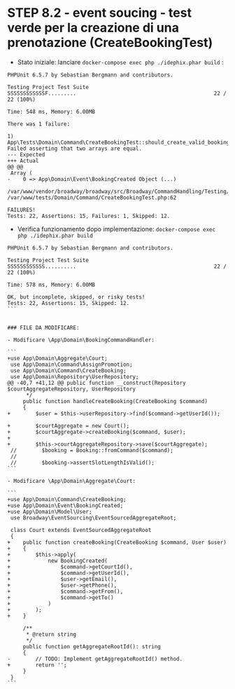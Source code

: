 STEP 8.2 - event soucing - test verde per la creazione di una prenotazione (CreateBookingTest)
===================================================

- Stato iniziale: lanciare `docker-compose exec php ./idephix.phar build` :

```
PHPUnit 6.5.7 by Sebastian Bergmann and contributors.

Testing Project Test Suite
SSSSSSSSSSSSF.........                                            22 / 22 (100%)

Time: 548 ms, Memory: 6.00MB

There was 1 failure:

1) App\Tests\Domain\Command\CreateBookingTest::should_create_valid_booking_if_court_is_available
Failed asserting that two arrays are equal.
--- Expected
+++ Actual
@@ @@
 Array (
-    0 => App\Domain\Event\BookingCreated Object (...)

/var/www/vendor/broadway/broadway/src/Broadway/CommandHandling/Testing/Scenario.php:107
/var/www/tests/Domain/Command/CreateBookingTest.php:62

FAILURES!
Tests: 22, Assertions: 15, Failures: 1, Skipped: 12.

```

- Verifica funzionamento dopo implementazione: `docker-compose exec php ./idephix.phar build`

````
PHPUnit 6.5.7 by Sebastian Bergmann and contributors.

Testing Project Test Suite
SSSSSSSSSSSS..........                                            22 / 22 (100%)

Time: 578 ms, Memory: 6.00MB

OK, but incomplete, skipped, or risky tests!
Tests: 22, Assertions: 15, Skipped: 12.
```


### FILE DA MODIFICARE:

- Modificare \App\Domain\BookingCommandHandler:

```
+use App\Domain\Aggregate\Court;
 use App\Domain\Command\AssignPromotion;
 use App\Domain\Command\CreateBooking;
 use App\Domain\Repository\UserRepository;
@@ -40,7 +41,12 @@ public function __construct(Repository $courtAggregateRepository, UserRepository
      */
     public function handleCreateBooking(CreateBooking $command)
     {
+        $user = $this->userRepository->find($command->getUserId());
 
+        $courtAggregate = new Court();
+        $courtAggregate->createBooking($command, $user);
+
+        $this->courtAggregateRepository->save($courtAggregate);
 //        $booking = Booking::fromCommand($command);
 //
 //        $booking->assertSlotLengthIsValid();
```

- Modificare \App\Domain\Aggregate\Court:

```
+use App\Domain\Command\CreateBooking;
+use App\Domain\Event\BookingCreated;
+use App\Domain\Model\User;
 use Broadway\EventSourcing\EventSourcedAggregateRoot;
 
 class Court extends EventSourcedAggregateRoot
 {
+    public function createBooking(CreateBooking $command, User $user)
+    {
+        $this->apply(
+            new BookingCreated(
+                $command->getCourtId(),
+                $command->getUserId(),
+                $user->getEmail(),
+                $user->getPhone(),
+                $command->getFrom(),
+                $command->getTo()
+            )
+        );
+    }
 
     /**
      * @return string
      */
     public function getAggregateRootId(): string
     {
-        // TODO: Implement getAggregateRootId() method.
+        return '';
     }
 }
```
